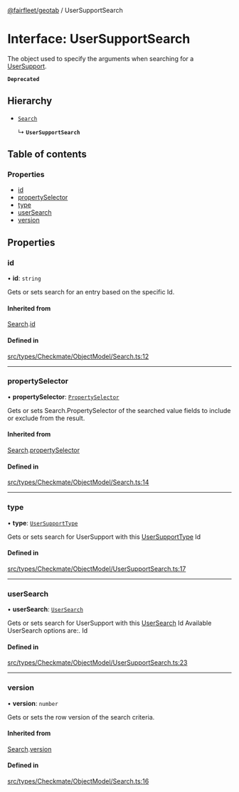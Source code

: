 [@fairfleet/geotab](../README.md) / UserSupportSearch

# Interface: UserSupportSearch

The object used to specify the
 arguments when searching for a [UserSupport](UserSupport.md).

**`Deprecated`**

## Hierarchy

- [`Search`](Search.md)

  ↳ **`UserSupportSearch`**

## Table of contents

### Properties

- [id](UserSupportSearch.md#id)
- [propertySelector](UserSupportSearch.md#propertyselector)
- [type](UserSupportSearch.md#type)
- [userSearch](UserSupportSearch.md#usersearch)
- [version](UserSupportSearch.md#version)

## Properties

### id

• **id**: `string`

Gets or sets search for an entry based on the specific Id.

#### Inherited from

[Search](Search.md).[id](Search.md#id)

#### Defined in

[src/types/Checkmate/ObjectModel/Search.ts:12](https://github.com/fairfleet/geotab/blob/b682f10/src/types/Checkmate/ObjectModel/Search.ts#L12)

___

### propertySelector

• **propertySelector**: [`PropertySelector`](PropertySelector.md)

Gets or sets Search.PropertySelector of the searched value fields to include or exclude from the result.

#### Inherited from

[Search](Search.md).[propertySelector](Search.md#propertyselector)

#### Defined in

[src/types/Checkmate/ObjectModel/Search.ts:14](https://github.com/fairfleet/geotab/blob/b682f10/src/types/Checkmate/ObjectModel/Search.ts#L14)

___

### type

• **type**: [`UserSupportType`](../README.md#usersupporttype)

Gets or sets search for UserSupport with this [UserSupportType](../README.md#usersupporttype) Id

#### Defined in

[src/types/Checkmate/ObjectModel/UserSupportSearch.ts:17](https://github.com/fairfleet/geotab/blob/b682f10/src/types/Checkmate/ObjectModel/UserSupportSearch.ts#L17)

___

### userSearch

• **userSearch**: [`UserSearch`](UserSearch.md)

Gets or sets search for UserSupport with this [UserSearch](UserSearch.md) Id
 Available UserSearch options are:.
 <list><item><description>Id</description></item></list>

#### Defined in

[src/types/Checkmate/ObjectModel/UserSupportSearch.ts:23](https://github.com/fairfleet/geotab/blob/b682f10/src/types/Checkmate/ObjectModel/UserSupportSearch.ts#L23)

___

### version

• **version**: `number`

Gets or sets the row version of the search criteria.

#### Inherited from

[Search](Search.md).[version](Search.md#version)

#### Defined in

[src/types/Checkmate/ObjectModel/Search.ts:16](https://github.com/fairfleet/geotab/blob/b682f10/src/types/Checkmate/ObjectModel/Search.ts#L16)
